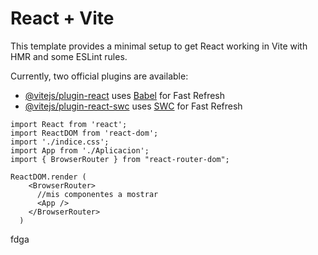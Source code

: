 # React + Vite

This template provides a minimal setup to get React working in Vite with HMR and some ESLint rules.

Currently, two official plugins are available:

- [@vitejs/plugin-react](https://github.com/vitejs/vite-plugin-react/blob/main/packages/plugin-react/README.md) uses [Babel](https://babeljs.io/) for Fast Refresh
- [@vitejs/plugin-react-swc](https://github.com/vitejs/vite-plugin-react-swc) uses [SWC](https://swc.rs/) for Fast Refresh

````JSX
import React from 'react';
import ReactDOM from 'react-dom';
import './indice.css';
import App from './Aplicacion';
import { BrowserRouter } from "react-router-dom";

ReactDOM.render (
    <BrowserRouter>
      //mis componentes a mostrar
      <App />
    </BrowserRouter>
  )
````

fdga
